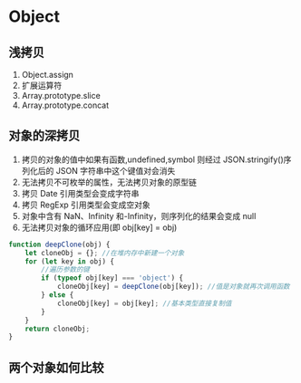 # Object

## 浅拷贝

1. Object.assign
2. 扩展运算符
3. Array.prototype.slice
4. Array.prototype.concat

## 对象的深拷贝

1. 拷贝的对象的值中如果有函数,undefined,symbol 则经过 JSON.stringify()序列化后的 JSON 字符串中这个键值对会消失
2. 无法拷贝不可枚举的属性，无法拷贝对象的原型链
3. 拷贝 Date 引用类型会变成字符串
4. 拷贝 RegExp 引用类型会变成空对象
5. 对象中含有 NaN、Infinity 和-Infinity，则序列化的结果会变成 null
6. 无法拷贝对象的循环应用(即 obj[key] = obj)

```js
function deepClone(obj) {
    let cloneObj = {}; //在堆内存中新建一个对象
    for (let key in obj) {
        //遍历参数的键
        if (typeof obj[key] === 'object') {
            cloneObj[key] = deepClone(obj[key]); //值是对象就再次调用函数
        } else {
            cloneObj[key] = obj[key]; //基本类型直接复制值
        }
    }
    return cloneObj;
}
```

## 两个对象如何比较
